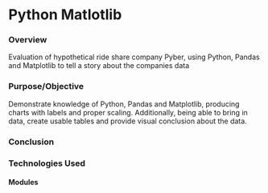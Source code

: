 # Python Matlotlib

### Overview

Evaluation of hypothetical ride share company Pyber, using Python, Pandas and Matplotlib to tell a story about the companies data

### Purpose/Objective

Demonstrate knowledge of Python, Pandas and Matplotlib, producing charts with labels and proper scaling.  Additionally, being able to bring in data, create usable tables and provide visual conclusion about the data.

### Conclusion



### Technologies Used


#### Modules